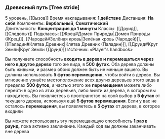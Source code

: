 ### Древесный путь [Tree stride]

5 уровень, [[Вызов]]
Время накладывания: **1 действие**
Дистанция: **На себя**
Компоненты: **Вербальный**, **Соматический**
Длительность: **Концентрация до 1 минуты**
Классы: [[Друид]], [[Следопыт]]
Подклассы: [[Жрец#Домен Природы|Домен Природы (Жрец)]], [[Чародей#Зелёная кровь|Зелёная кровь (Чародей)]], [[Паладин#Клятва Древних|Клятва Древних (Паладин)]], [[Друид#Круг Земли|Круг Земли (Друид)]]
Источник: «Player's handbook»

Вы получаете способность **входить в дерево и перемещаться через него в другое дерево** того же вида, в **500 футах**. Оба дерева должны быть живыми, и размер обоих должен быть не меньше вашего. Вы должны использовать **5 футов перемещения**, чтобы войти в дерево. Вы мгновенно узнаёте местоположение всех других деревьев этого вида в пределах **500 футов**, и частью этого же **перемещения** можете либо перейти в одно из этих деревьев, либо выйти из дерева, в котором вы находитесь. Вы появляетесь в пространстве на свой выбор в **5 футах** от текущего дерева, используя ещё **5 футов перемещения**. Если у вас не осталось **перемещения**, вы появляетесь в **5 футах** от дерева, в которое входили

Вы можете использовать эту перемещающую способность **1 раз в раунд**, пока активно заклинание. Каждый ход вы должны заканчивать вне дерева